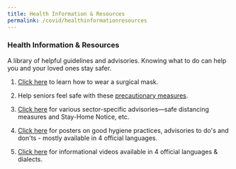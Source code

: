 ```yaml
---
title: Health Information & Resources
permalink: /covid/healthinformationresources
---
```


### **Health Information & Resources**

A library of helpful guidelines and advisories. Knowing what to do can help you and your loved ones stay safer.

1. <a href='https://www.youtube.com/watch?v=k8hh5yT2umM&feature=youtu.be'>Click here</a> to learn how to wear a surgical mask. 

2. Help seniors feel safe with these <a href='https://www.moh.gov.sg/news-highlights/details/advisory-on-precautionary-measures-for-seniors'>precautionary measures</a>.

3. <a href='https://www.gov.sg/article/covid-19-sector-specific-advisories'>Click here</a> for various sector-specific advisories—safe distancing measures and Stay-Home Notice, etc.

4. <a href='https://www.gov.sg/article/covid-19-resources#posters'>Click here</a> for posters on good hygiene practices, advisories to do's and don'ts - mostly available in 4 official languages.

5. <a href='https://www.gov.sg/article/covid-19-resources#videos'>Click here</a> for informational videos available in 4 official languages & dialects.
